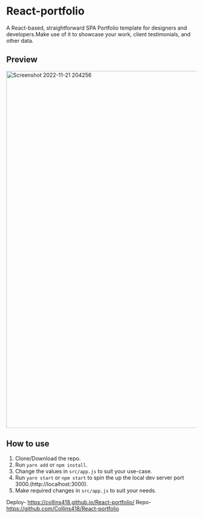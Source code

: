 # React-portfolio
A React-based, straightforward SPA Portfolio template for designers and developers.Make use of it to showcase your work, client testimonials, and other data.

## Preview
<img width="946" alt="Screenshot 2022-11-21 204256" src="https://user-images.githubusercontent.com/106499144/203208157-e77a9f86-ac4b-47ac-a7d0-293af9125d08.png">

## How to use
1. Clone/Download the repo.
2. Run  ``` yarn add ``` or ``` npm install ```.
3. Change the values in ```src/app.js``` to suit your use-case.
4. Run ```yarn start``` or ```npm start``` to spin the up the local dev server port 3000.(http://localhost:3000).
5. Make required changes in ```src/app.js``` to suit your needs.

Deploy-  https://collins418.github.io/React-portfolio/
Repo-https://github.com/Collins418/React-portfolio



